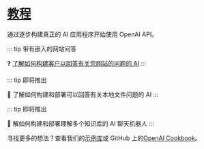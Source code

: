 # [教程](https://platform.openai.com/docs/tutorials/)

通过逐步构建真正的 AI 应用程序开始使用 OpenAI API。

::: tip 带有嵌入的网站问答

:question: [了解如何构建客户以回答有关您网站的问题的 AI](./如何构建可以回答有关您网站的问题的-AI)
:::

::: tip 即将推出

:page_facing_up: 了解如何构建和部署可以回答有关本地文件问题的 AI
:::

::: tip 即将推出

:speech_balloon: 解如何构建和部署理解多个知识库的 AI 聊天机器人
:::

寻找更多的想法？查看我们的[示例库](https://platform.openai.com/examples)或 GitHub 上的[OpenAI Cookbook](https://github.com/openai/openai-cookbook)。
